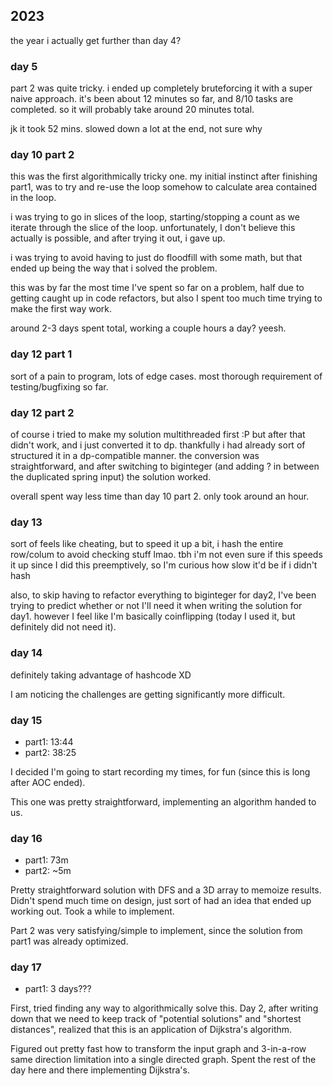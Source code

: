 ## 2023

the year i actually get further than day 4?

### day 5

part 2 was quite tricky. i ended up completely bruteforcing it with a super naive approach.
it's been about 12 minutes so far, and 8/10 tasks are completed. so it will probably take around
20 minutes total.

jk it took 52 mins. slowed down a lot at the end, not sure why

### day 10 part 2

this was the first algorithmically tricky one. my initial instinct after finishing part1, was to
try and re-use the loop somehow to calculate area contained in the loop.

i was trying to go in slices of the loop, starting/stopping a count as we iterate through the
slice of the loop. unfortunately, I don't believe this actually is possible, and after trying
it out, i gave up.

i was trying to avoid having to just do floodfill with some math, but that ended up being the way
that i solved the problem.

this was by far the most time I've spent so far on a problem, half due to getting caught up in
code refactors, but also I spent too much time trying to make the first way work.

around 2-3 days spent total, working a couple hours a day? yeesh.

### day 12 part 1

sort of a pain to program, lots of edge cases.
most thorough requirement of testing/bugfixing so far.

### day 12 part 2

of course i tried to make my solution multithreaded first :P but after that didn't work, and
i just converted it to dp. thankfully i had already sort of structured it in a dp-compatible
manner. the conversion was straightforward, and after switching to biginteger (and adding ?
in between the duplicated spring input) the solution worked.

overall spent way less time than day 10 part 2. only took around an hour.

### day 13

sort of feels like cheating, but to speed it up a bit, i hash the entire row/colum to avoid checking stuff lmao.
tbh i'm not even sure if this speeds it up since I did this preemptively, so I'm curious how slow it'd be if i didn't hash

also, to skip having to refactor everything to biginteger for day2, I've been trying to predict whether or not I'll need it when
writing the solution for day1. however I feel like I'm basically coinflipping (today I used it, but definitely did not need it).

### day 14

definitely taking advantage of hashcode XD

I am noticing the challenges are getting significantly more difficult.

### day 15

- part1: 13:44
- part2: 38:25

I decided I'm going to start recording my times, for fun (since this is long after AOC ended).

This one was pretty straightforward, implementing an algorithm handed to us.

### day 16

- part1: 73m
- part2: ~5m

Pretty straightforward solution with DFS and a 3D array to memoize results. Didn't spend much time on design,
just sort of had an idea that ended up working out. Took a while to implement.

Part 2 was very satisfying/simple to implement, since the solution from part1 was already optimized.

### day 17

- part1: 3 days???

First, tried finding any way to algorithmically solve this. Day 2, after writing down that we need to keep track of
"potential solutions" and "shortest distances", realized that this is an application of Dijkstra's algorithm.

Figured out pretty fast how to transform the input graph and 3-in-a-row same direction limitation into a single directed
graph. Spent the rest of the day here and there implementing Dijkstra's.
